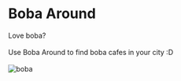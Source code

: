 # Boba Around
Love boba? <br><br>
Use Boba Around to find boba cafes in your city :D <br><br>
![boba](https://cloud-b7hjatou2-hack-club-bot.vercel.app/0macbook_air_-_5.png)
